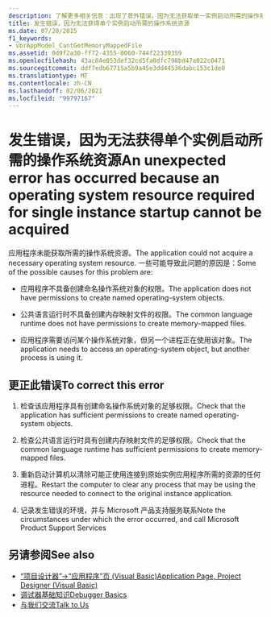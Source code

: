 ```yaml
---
description: 了解更多相关信息：出现了意外错误，因为无法获取单一实例启动所需的操作系统资源
title: 发生错误，因为无法获得单个实例启动所需的操作系统资源
ms.date: 07/20/2015
f1_keywords:
- vbrAppModel_CantGetMemoryMappedFile
ms.assetid: 0d9f2a30-ff72-4355-8060-744f22339359
ms.openlocfilehash: 43ac84e053def32cd5fa0dfc798bd47a022c0471
ms.sourcegitcommit: ddf7edb67715a5b9a45e3dd44536dabc153c1de0
ms.translationtype: MT
ms.contentlocale: zh-CN
ms.lasthandoff: 02/06/2021
ms.locfileid: "99797167"
---
```

# <a name="an-unexpected-error-has-occurred-because-an-operating-system-resource-required-for-single-instance-startup-cannot-be-acquired"></a><span data-ttu-id="0aedf-103">发生错误，因为无法获得单个实例启动所需的操作系统资源</span><span class="sxs-lookup"><span data-stu-id="0aedf-103">An unexpected error has occurred because an operating system resource required for single instance startup cannot be acquired</span></span>

<span data-ttu-id="0aedf-104">应用程序未能获取所需的操作系统资源。</span><span class="sxs-lookup"><span data-stu-id="0aedf-104">The application could not acquire a necessary operating system resource.</span></span> <span data-ttu-id="0aedf-105">一些可能导致此问题的原因是：</span><span class="sxs-lookup"><span data-stu-id="0aedf-105">Some of the possible causes for this problem are:</span></span>  
  
- <span data-ttu-id="0aedf-106">应用程序不具备创建命名操作系统对象的权限。</span><span class="sxs-lookup"><span data-stu-id="0aedf-106">The application does not have permissions to create named operating-system objects.</span></span>  
  
- <span data-ttu-id="0aedf-107">公共语言运行时不具备创建内存映射文件的权限。</span><span class="sxs-lookup"><span data-stu-id="0aedf-107">The common language runtime does not have permissions to create memory-mapped files.</span></span>  
  
- <span data-ttu-id="0aedf-108">应用程序需要访问某个操作系统对象，但另一个进程正在使用该对象。</span><span class="sxs-lookup"><span data-stu-id="0aedf-108">The application needs to access an operating-system object, but another process is using it.</span></span>  
  
## <a name="to-correct-this-error"></a><span data-ttu-id="0aedf-109">更正此错误</span><span class="sxs-lookup"><span data-stu-id="0aedf-109">To correct this error</span></span>  
  
1. <span data-ttu-id="0aedf-110">检查该应用程序具有创建命名操作系统对象的足够权限。</span><span class="sxs-lookup"><span data-stu-id="0aedf-110">Check that the application has sufficient permissions to create named operating-system objects.</span></span>  
  
2. <span data-ttu-id="0aedf-111">检查公共语言运行时具有创建内存映射文件的足够权限。</span><span class="sxs-lookup"><span data-stu-id="0aedf-111">Check that the common language runtime has sufficient permissions to create memory-mapped files.</span></span>  
  
3. <span data-ttu-id="0aedf-112">重新启动计算机以清除可能正使用连接到原始实例应用程序所需的资源的任何进程。</span><span class="sxs-lookup"><span data-stu-id="0aedf-112">Restart the computer to clear any process that may be using the resource needed to connect to the original instance application.</span></span>  
  
4. <span data-ttu-id="0aedf-113">记录发生错误的环境，并与 Microsoft 产品支持服务联系</span><span class="sxs-lookup"><span data-stu-id="0aedf-113">Note the circumstances under which the error occurred, and call Microsoft Product Support Services</span></span>  
  
## <a name="see-also"></a><span data-ttu-id="0aedf-114">另请参阅</span><span class="sxs-lookup"><span data-stu-id="0aedf-114">See also</span></span>

- [<span data-ttu-id="0aedf-115">“项目设计器”->“应用程序”页 (Visual Basic)</span><span class="sxs-lookup"><span data-stu-id="0aedf-115">Application Page, Project Designer (Visual Basic)</span></span>](/visualstudio/ide/reference/application-page-project-designer-visual-basic)
- [<span data-ttu-id="0aedf-116">调试器基础知识</span><span class="sxs-lookup"><span data-stu-id="0aedf-116">Debugger Basics</span></span>](/visualstudio/debugger/debugger-basics)
- [<span data-ttu-id="0aedf-117">与我们交流</span><span class="sxs-lookup"><span data-stu-id="0aedf-117">Talk to Us</span></span>](/visualstudio/ide/feedback-options)
